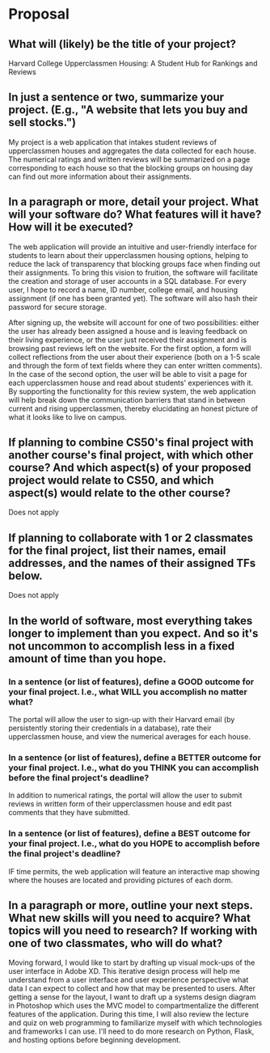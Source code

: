 # Proposal

## What will (likely) be the title of your project?

Harvard College Upperclassmen Housing: A Student Hub for Rankings and Reviews

## In just a sentence or two, summarize your project. (E.g., "A website that lets you buy and sell stocks.")

My project is a web application that intakes student reviews of upperclassmen houses and aggregates the data collected for each house.
The numerical ratings and written reviews will be summarized on a page corresponding to each house so that the blocking groups on housing
day can find out more information about their assignments.

## In a paragraph or more, detail your project. What will your software do? What features will it have? How will it be executed?

The web application will provide an intuitive and user-friendly interface for students to learn about their upperclassmen housing options, helping
to reduce the lack of transparency that blocking groups face when finding out their assignments. To bring this vision to fruition, the software
will facilitate the creation and storage of user accounts in a SQL database. For every user, I hope to record a name, ID number, college email,
and housing assignment (if one has been granted yet). The software will also hash their password for secure storage.

After signing up, the website will account for one of two possibilities: either the user has already been assigned a house and is leaving
feedback on their living experience, or the user just received their assignment and is browsing past reviews left on the website. For the first option,
a form will collect reflections from the user about their experience (both on a 1-5 scale and through the form of text fields where they can enter written
comments). In the case of the second option, the user will be able to visit a page for each upperclassmen house and read about students' experiences
with it. By supporting the functionality for this review system, the web application will help break down the communication barriers that stand in between current
and rising upperclassmen, thereby elucidating an honest picture of what it looks like to live on campus.

## If planning to combine CS50's final project with another course's final project, with which other course? And which aspect(s) of your proposed project would relate to CS50, and which aspect(s) would relate to the other course?

Does not apply

## If planning to collaborate with 1 or 2 classmates for the final project, list their names, email addresses, and the names of their assigned TFs below.

Does not apply

## In the world of software, most everything takes longer to implement than you expect. And so it's not uncommon to accomplish less in a fixed amount of time than you hope.

### In a sentence (or list of features), define a GOOD outcome for your final project. I.e., what WILL you accomplish no matter what?

The portal will allow the user to sign-up with their Harvard email (by persistently storing their credentials in a database), rate their upperclassmen house, and view the numerical averages for each house.

### In a sentence (or list of features), define a BETTER outcome for your final project. I.e., what do you THINK you can accomplish before the final project's deadline?

In addition to numerical ratings, the portal will allow the user to submit reviews in written form of their upperclassmen house and edit past comments that they have submitted.

### In a sentence (or list of features), define a BEST outcome for your final project. I.e., what do you HOPE to accomplish before the final project's deadline?

IF time permits, the web application will feature an interactive map showing where the houses are located and providing pictures of each dorm.

## In a paragraph or more, outline your next steps. What new skills will you need to acquire? What topics will you need to research? If working with one of two classmates, who will do what?

Moving forward, I would like to start by drafting up visual mock-ups of the user interface in Adobe XD. This iterative design process will
help me understand from a user interface and user experience perspective what data I can expect to collect and how that may be presented to users.
After getting a sense for the layout, I want to draft up a systems design diagram in Photoshop which uses the MVC model to compartmentalize the
different features of the application. During this time, I will also review the lecture and quiz on web programming to familiarize myself with
which technologies and frameworks I can use. I'll need to do more research on Python, Flask, and hosting options before beginning development.
